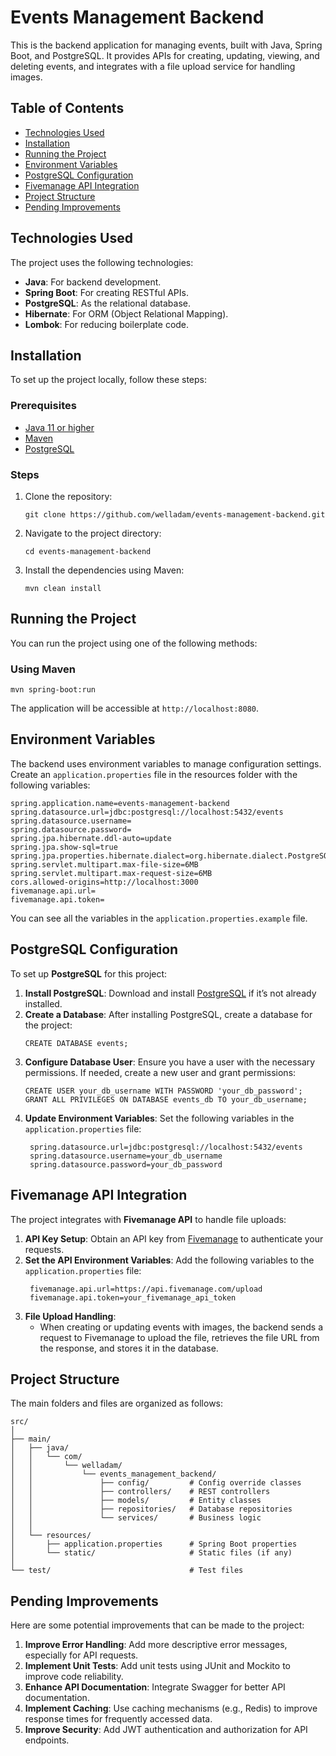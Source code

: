 # Events Management Backend

This is the backend application for managing events, built with Java, Spring Boot, and PostgreSQL. It provides APIs for creating, updating, viewing, and deleting events, and integrates with a file upload service for handling images.

## Table of Contents
- [Technologies Used](#technologies-used)
- [Installation](#installation)
- [Running the Project](#running-the-project)
- [Environment Variables](#environment-variables)
- [PostgreSQL Configuration](#postgreSQL-configuration)
- [Fivemanage API Integration](#fivemanage-api-integration)
- [Project Structure](#project-structure)
- [Pending Improvements](#pending-improvements)

## Technologies Used
The project uses the following technologies:
- **Java**: For backend development.
- **Spring Boot**: For creating RESTful APIs.
- **PostgreSQL**: As the relational database.
- **Hibernate**: For ORM (Object Relational Mapping).
- **Lombok**: For reducing boilerplate code.

## Installation
To set up the project locally, follow these steps:

### Prerequisites
- [Java 11 or higher](https://adoptium.net/)
- [Maven](https://maven.apache.org/)
- [PostgreSQL](https://www.postgresql.org/)

### Steps
1. Clone the repository:
   ```
   git clone https://github.com/welladam/events-management-backend.git
   ```
2. Navigate to the project directory:
   ```
   cd events-management-backend
   ```
3. Install the dependencies using Maven:
   ```
   mvn clean install
   ```

## Running the Project
You can run the project using one of the following methods:

### Using Maven
```
mvn spring-boot:run
```

The application will be accessible at `http://localhost:8080`.

## Environment Variables
The backend uses environment variables to manage configuration settings. Create an `application.properties` file in the resources folder with the following variables:

```
spring.application.name=events-management-backend
spring.datasource.url=jdbc:postgresql://localhost:5432/events
spring.datasource.username=
spring.datasource.password=
spring.jpa.hibernate.ddl-auto=update
spring.jpa.show-sql=true
spring.jpa.properties.hibernate.dialect=org.hibernate.dialect.PostgreSQLDialect
spring.servlet.multipart.max-file-size=6MB
spring.servlet.multipart.max-request-size=6MB
cors.allowed-origins=http://localhost:3000
fivemanage.api.url=
fivemanage.api.token=
```
You can see all the variables in the `application.properties.example` file.

## PostgreSQL Configuration
To set up **PostgreSQL** for this project:

1. **Install PostgreSQL**: Download and install [PostgreSQL](https://www.postgresql.org/download/) if it’s not already installed.
2. **Create a Database**: After installing PostgreSQL, create a database for the project:
   ```
   CREATE DATABASE events;
   ```
3. **Configure Database User**: Ensure you have a user with the necessary permissions. If needed, create a new user and grant permissions:
   ```
   CREATE USER your_db_username WITH PASSWORD 'your_db_password';
   GRANT ALL PRIVILEGES ON DATABASE events_db TO your_db_username;
   ```
4. **Update Environment Variables**: Set the following variables in the `application.properties` file:
   ```
    spring.datasource.url=jdbc:postgresql://localhost:5432/events
    spring.datasource.username=your_db_username
    spring.datasource.password=your_db_password
   ```

## Fivemanage API Integration
The project integrates with **Fivemanage API** to handle file uploads:

1. **API Key Setup**: Obtain an API key from [Fivemanage](https://www.fivemanage.com/upload) to authenticate your requests.
2. **Set the API Environment Variables**: Add the following variables to the `application.properties` file:
   ```
    fivemanage.api.url=https://api.fivemanage.com/upload
    fivemanage.api.token=your_fivemanage_api_token
   ```
3. **File Upload Handling**:
    - When creating or updating events with images, the backend sends a request to Fivemanage to upload the file, retrieves the file URL from the response, and stores it in the database.

## Project Structure
The main folders and files are organized as follows:
```
src/
│
├── main/
│   ├── java/
│   │   └── com/
│   │       └── welladam/
│   │           └── events_management_backend/
│   │               ├── config/         # Config override classes
│   │               ├── controllers/    # REST controllers
│   │               ├── models/         # Entity classes
│   │               ├── repositories/   # Database repositories
│   │               └── services/       # Business logic
│   │
│   └── resources/
│       ├── application.properties      # Spring Boot properties
│       └── static/                     # Static files (if any)
│
└── test/                               # Test files
```

## Pending Improvements
Here are some potential improvements that can be made to the project:
1. **Improve Error Handling**: Add more descriptive error messages, especially for API requests.
2. **Implement Unit Tests**: Add unit tests using JUnit and Mockito to improve code reliability.
3. **Enhance API Documentation**: Integrate Swagger for better API documentation.
4. **Implement Caching**: Use caching mechanisms (e.g., Redis) to improve response times for frequently accessed data.
5. **Improve Security**: Add JWT authentication and authorization for API endpoints.

